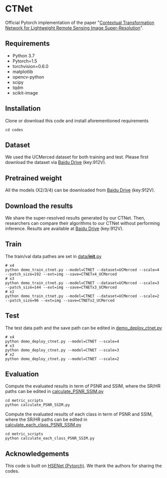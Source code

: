 # CTNet
Official Pytorch implementation of the paper "[Contextual Transformation Network for Lightweight Remote Sensing Image Super-Resolution](https://github.com/BITszwang/CTNet/)".

## Requirements

- Python 3.7
- Pytorch=1.5
- torchvision=0.6.0 
- matplotlib
- opencv-python
- scipy
- tqdm
- scikit-image

## Installation
Clone or download this code and install aforementioned requirements 
```
cd codes
```

## Dataset
We used the UCMerced dataset for both training and test. Please first download the dataset via [Baidu Drive](https://pan.baidu.com/s/1XiFhJT9eExfebV3TSkjY2w) (key:912V). 

## Pretrained weight
All the models (X2/3/4) can be downloaded from [Baidu Drive](https://pan.baidu.com/s/1XiFhJT9eExfebV3TSkjY2w) (key:912V).

## Download the results
We share the super-resolved results generated by our CTNet. Then, researchers can compare their algorithms to our CTNet without performing inference. Results are available at [Baidu Drive](https://pan.baidu.com/s/1XiFhJT9eExfebV3TSkjY2w) (key:912V).

## Train
The train/val data pathes are set in [data/__init__.py](codes/data/__init__.py) 
```
# x4
python demo_train_ctnet.py --model=CTNET --dataset=UCMerced --scale=4 --patch_size=192 --ext=img --save=CTNETx4_UCMerced
# x3
python demo_train_ctnet.py --model=CTNET --dataset=UCMerced --scale=3 --patch_size=144 --ext=img --save=CTNETx3_UCMerced
# x2
python demo_train_ctnet.py --model=CTNET --dataset=UCMerced --scale=2 --patch_size=96 --ext=img --save=CTNETx2_UCMerced
```


## Test 
The test data path and the save path can be edited in [demo_deploy_ctnet.py](codes/demo_deploy_ctnet.py)

```
# x4
python demo_deploy_ctnet.py --model=CTNET --scale=4
# x3
python demo_deploy_ctnet.py --model=CTNET --scale=3
# x2
python demo_deploy_ctnet.py --model=CTNET --scale=2
```

## Evaluation 
Compute the evaluated results in term of PSNR and SSIM, where the SR/HR paths can be edited in [calculate_PSNR_SSIM.py](codes/metric_scripts/calculate_PSNR_SSIM.py)

```
cd metric_scripts 
python calculate_PSNR_SSIM.py
```

Compute the evaluated results of each class in term of PSNR and SSIM, where the SR/HR paths can be edited in [calculate_each_class_PSNR_SSIM.py](codes/metric_scripts/calculate_each_class_PSNR_SSIM.py)

```
cd metric_scripts 
python calculate_each_class_PSNR_SSIM.py
```

## Acknowledgements 
This code is built on [HSENet (Pytorch)](https://github.com/Shaosifan/HSENet). We thank the authors for sharing the codes.  
